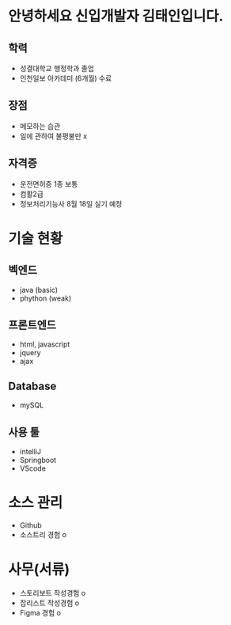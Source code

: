 # 안녕하세요 신입개발자 김태인입니다.

## 학력
- 성결대학교 행정학과 졸업
- 인천일보 아카데미 (6개월) 수료

## 장점
- 메모하는 습관
- 일에 관하여 불평불만 x

## 자격증
- 운전면허증 1종 보통
- 컴활2급
- 정보처리기능사 8월 18일 실기 예정

# 기술 현황
## 벡엔드
- java (basic)
- phython (weak)

## 프론트엔드
- html, javascript
- jquery
- ajax

## Database 
- mySQL

## 사용 툴
- intelliJ
- Springboot
- VScode

# 소스 관리 
- Github
- 소스트리 경험 o

# 사무(서류)
 - 스토리보트 작성경험 o
 - 잡리스트 작성경험 o
 - Figma 경험 o


